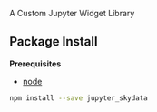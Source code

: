 A Custom Jupyter Widget Library

Package Install
---------------

**Prerequisites**
- [node](http://nodejs.org/)

```bash
npm install --save jupyter_skydata
```
